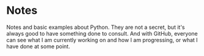 # Notes
Notes and basic examples about Python. 
They are not a secret, but it's always good to have something done to consult.
And with GitHub, everyone can see what I am currently working on and how I am progressing, or what I have done at some point.

